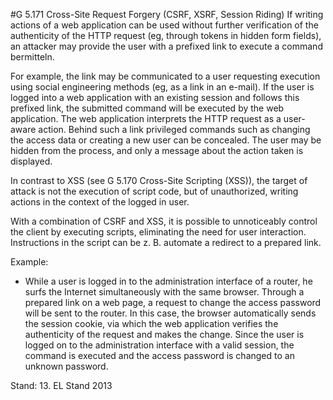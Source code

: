 #G 5.171 Cross-Site Request Forgery (CSRF, XSRF, Session Riding)
If writing actions of a web application can be used without further verification of the authenticity of the HTTP request (eg, through tokens in hidden form fields), an attacker may provide the user with a prefixed link to execute a command bermitteln.

For example, the link may be communicated to a user requesting execution using social engineering methods (eg, as a link in an e-mail). If the user is logged into a web application with an existing session and follows this prefixed link, the submitted command will be executed by the web application. The web application interprets the HTTP request as a user-aware action. Behind such a link privileged commands such as changing the access data or creating a new user can be concealed. The user may be hidden from the process, and only a message about the action taken is displayed.

In contrast to XSS (see G 5.170 Cross-Site Scripting (XSS)), the target of attack is not the execution of script code, but of unauthorized, writing actions in the context of the logged in user.

With a combination of CSRF and XSS, it is possible to unnoticeably control the client by executing scripts, eliminating the need for user interaction. Instructions in the script can be z. B. automate a redirect to a prepared link.

Example:

* While a user is logged in to the administration interface of a router, he surfs the Internet simultaneously with the same browser. Through a prepared link on a web page, a request to change the access password will be sent to the router. In this case, the browser automatically sends the session cookie, via which the web application verifies the authenticity of the request and makes the change. Since the user is logged on to the administration interface with a valid session, the command is executed and the access password is changed to an unknown password.


Stand: 13. EL Stand 2013



